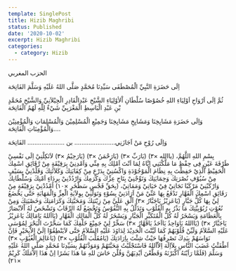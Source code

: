 ```yaml
---
template: SinglePost
title: Hizib Maghribi
status: Published
date: '2020-10-02'
excerpt: Hizib Maghribi
categories:
  - category: Hizib
---
```

الحزب المغربي

اِلَى حَضَرَةِ النَّبِيِّ الْمُصْطَفَى سَيِّدِنَا مُحَمَّدٍ صَلَّى اللهُ عَلَيْهِ وَسَلَّمَ الفَاتِحَة 



ثُمَّ اِلَى اَرْوَاحِ اَوْلِيَاءِ اللهِ خُصُوْصًا سُلْطَانِ اْلأوْلِيَاءِ الشَّيْخِ عَبْدِالْقَادِرِ الْجِيْلاَنِيِّ وَالشَّيْخِ مُحَمَّدٍ بْنِ عَبْدِ الْبَاسِطِ الْمَغْرَبِيِّ شَيْءٌ لِلَّهِ لَهُمُ الْفَاتِحَة

وَاِلَى حَضَرَةِ مَشَايِخِنَا وَمَشَايِخِ مَشَايِخِنَا وَجَمِيْعِ الْمُسْلِمِيْنَ وَالْمُسْلِمَاتِ وَالْمُؤْمِنِيْنَ وَالْمُؤْمِنَاتِ الْفَاتِحَة....

وَاِلَى رُوْحِ مَنْ اَجَازَنِي....................... بن ..................... الفَاتِحَة



بِسْمِ اللهِ اللَّهُمَّ،  (ياالله ×۳) (يَارَبِّ ×۳) (يَارَحْمَنُ ×۳) (يَارَحِيْمُ ×۳) لاَتَكِلْنِيْ اِلَى نَفْسِيْ طَرْفَةَ عَيْنٍ فِى حِفْظِ مَا مَلَّكْتَنِي اِيَّاهُ لِمَا اَنْتَ اَمْلِكُ بِهِ مِنِّي وَاَمْدِنِيْ بِرَقِيْقَةٍ مِنْ رَّقَائِقِ اسْمِكَ الْحَفِيْظِ الَّذِيْ حَفِظْتَ بِهِ نِظَامَ الْمَوْجُوْدَةِ وَاكْسُنِيْ بِدَرْعٍ مِنْ كِفَايَتِكَ وَكَلاَئَتِكَ وَقَلِّدْنِيْ بِسَيْفٍ مِنْ سُيُوْفِ نُصْرَتِكَ وَحِمَايَتِكَ وَتَوِّجْنِيْ بِتَاجِ عِزِّكَ وَكَرَمِكَ وَارْدُدْنِيْ بِرِدَاءٍ اَمْنِكَ وَسُلْطَانِكَ وَارْكَبْنِيْ مَرْكَبًا نَجَاتِيْ فِيْ حَيَاتِيْ وَمَمَاتِيْ، (بِحَقِّ فَجْسٍ سَظْخَرٍ ×١٠) اُمْدُدْنِيْ بِرَقِيْقَةٍ مِنْ رَقَائِقِ اسْمِكَ الْقَهَّارِ تَدْفَعُ بِهَا عَنِّيْ مَنْ اَرَادَنِيْ بِسُوْءٍ وَتَوَلَّنِيْ بِوِلاَيَةِ الْعِزِّ وَالْمَهَابَةِ حَتَّى يَخْضَعُ لِيْ بِهَا كُلُّ جَبَّارٍ (يَاعَزِيْزُ يَاجَبَّارُ ×۳) اَلْقِ عَلَيَّ مِنْ زِيْنَتِكَ وَمَحَبَّتِكَ وَكَرَامَتِكَ وَخَصْيَتِكَ وَمِنْ نُعُوْتِ رُبُوْبِيَّتِكَ مَا بَذْرُ بِهِ الْقُلُوْبِ وَتَذَلَّلُ بِهِ النُّفُوْسُ وَتَخْضَعُ لَهُ الرِّقَابُ وَتَشْخَصُ لَهُ اْلاَبْصَارُ بِالْعَظَامَةِ وَيَسْخَرُ لَهُ كُلُّ الْمُتَكَبِّرِ الْجَبَّارِ وَيَسْخَرُ لَهُ كُلُّ الْمَالِكِ الْقَهَّارِ (يَااَللهُ يَامَالِكُ يَاعَزِيْزُ يَاجَبَّارُ ×٣) (يَااللهُ يَاوَاحِدُ يَااَحَدُ يَاقَهَّارُ ×۳) سَخِّرْ لِيْ جَمِيْعَ خَلْقِكَ كَمَا سَخَّرْتَ الْبَحْرَ لِمُوْسَى عَلَيْهِ السَّلاَمُ وَلَيِّنْ قُلُوْبَهُمْ كَمَا لَيَّنْتَ الْحَدِيْدَ لِدَاوُدَ عَلَيْهِ السَّلاَمُ حَتَّى لاَيَنْطِقُوْا اِلَيَّ اِلاَّبِخَيْرٍ فَاِنَّ نَوَاسَهُمْ بِيَدِكَ تَصْرِفُهَا حَيْثُ شِئْتَ بِاِرَادَتِكَ (يَامُقَلِّبَ الْقُلُوْبِ ×۳) (يَاعَالِمَ الْغُيُوْبِ ×٣) اَطْفَئْتُ غَضَبَ النَّاسِ بِلاَاِلَهَ اِلاّاَللهُ فَاسْتَجْلَبْتُ مَحَبَّتَهُمْ وَمَوَدَّتَهُمْ بِسَيِّدِنَا مُحَمَّدٍ صَلَّى اللهُ عَلَيْهِ وَسَلَّمَ (فَلَمَّا رَاَيْنَهُ اَكْبَرْنَهُ وَقَطَّعْنَ اَيْدِيَهُنَّ وَقُلْنَ حَاشَ للهِ مَا هَذَا بَشَرًا اِنْ هَذَا اِلاَّمَلَكٌ كَرِيْمٌ ×۲۱)
